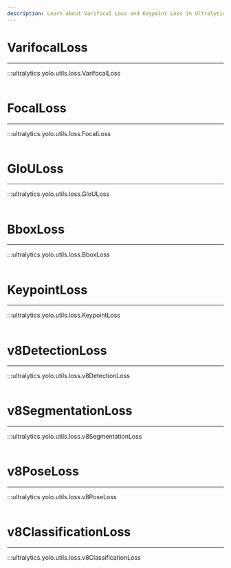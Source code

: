 ```yaml
---
description: Learn about Varifocal Loss and Keypoint Loss in Ultralytics YOLO for advanced bounding box and pose estimation. Visit our docs for more.
---
```


# VarifocalLoss
---
:::ultralytics.yolo.utils.loss.VarifocalLoss
<br><br>

# FocalLoss
---
:::ultralytics.yolo.utils.loss.FocalLoss
<br><br>

# GIoULoss
---
:::ultralytics.yolo.utils.loss.GIoULoss
<br><br>

# BboxLoss
---
:::ultralytics.yolo.utils.loss.BboxLoss
<br><br>

# KeypointLoss
---
:::ultralytics.yolo.utils.loss.KeypointLoss
<br><br>

# v8DetectionLoss
---
:::ultralytics.yolo.utils.loss.v8DetectionLoss
<br><br>

# v8SegmentationLoss
---
:::ultralytics.yolo.utils.loss.v8SegmentationLoss
<br><br>

# v8PoseLoss
---
:::ultralytics.yolo.utils.loss.v8PoseLoss
<br><br>

# v8ClassificationLoss
---
:::ultralytics.yolo.utils.loss.v8ClassificationLoss
<br><br>
